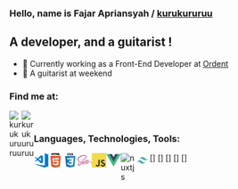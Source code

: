 ### Hello, name is Fajar Apriansyah / [kurukururuu][github]

## A developer, and a guitarist !
- 🏢 Currently working as a Front-End Developer at [Ordent][ordent]
- 🎸 A guitarist at weekend

### Find me at:

[<img align="left" alt="kurukururuu" width="22px" src="https://cdn.jsdelivr.net/npm/simple-icons@v3/icons/linkedin.svg" />][linkedin]
[<img align="left" alt="kurukururuu" width="22px" src="https://cdn.jsdelivr.net/npm/simple-icons@v3/icons/instagram.svg" />][instagram]

<br />

### Languages, Technologies, Tools:
[<img align="left" alt="vscode" width="26px" src="https://raw.githubusercontent.com/github/explore/80688e429a7d4ef2fca1e82350fe8e3517d3494d/topics/visual-studio-code/visual-studio-code.png" />]
[<img align="left" alt="html5" width="26px" src="https://raw.githubusercontent.com/github/explore/80688e429a7d4ef2fca1e82350fe8e3517d3494d/topics/html/html.png" />]
[<img align="left" alt="css" width="26px" src="https://raw.githubusercontent.com/github/explore/80688e429a7d4ef2fca1e82350fe8e3517d3494d/topics/css/css.png" />]
[<img align="left" alt="sass" width="26px" src="https://raw.githubusercontent.com/github/explore/80688e429a7d4ef2fca1e82350fe8e3517d3494d/topics/sass/sass.png" />]
[<img align="left" alt="javascript" width="26px" src="https://raw.githubusercontent.com/github/explore/80688e429a7d4ef2fca1e82350fe8e3517d3494d/topics/javascript/javascript.png" />]
[<img align="left" alt="vue" width="26px" src="https://raw.githubusercontent.com/github/explore/80688e429a7d4ef2fca1e82350fe8e3517d3494d/topics/vue/vue.png" />][vuejs]
[<img align="left" alt="nuxtjs" width="26px" src="https://camo.githubusercontent.com/06b2f979b4fbab8f1822cab69783700f0afa1f90/68747470733a2f2f6e7578746a732e6f72672f6d6574615f3430302e706e67" />][nuxtjs]
[<img align="left" alt="tailwindcss" width="26px" src="https://raw.githubusercontent.com/github/explore/80688e429a7d4ef2fca1e82350fe8e3517d3494d/topics/tailwind/tailwind.png" />][tailwindcss]

[github]: https://github.com/kurukururuu
[ordent]: https://github.com/ordentid
[linkedin]: https://www.linkedin.com/in/fajar-apriansyah-009966130/
[instagram]: https://www.instagram.com/_fajar.apri_/
[vuejs]: https://vuejs.org/
[nuxtjs]: https://nuxtjs.org/
[tailwindcss]: https://tailwindcss.com/